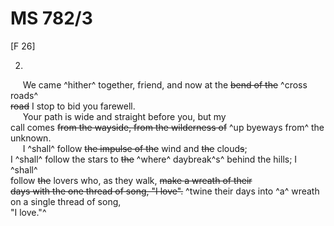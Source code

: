 # MS 782/3

[F 26]

2.

&nbsp;&nbsp;&nbsp;&nbsp;&nbsp;We came ^hither^ together, friend, and now at the ~~bend of the~~ ^cross roads^ \
~~road~~ I stop to bid you farewell. \
&nbsp;&nbsp;&nbsp;&nbsp;&nbsp;Your path is wide and straight before you, but my \
call comes ~~from the wayside, from the wilderness of~~ ^up byeways from^ the \
unknown. \
&nbsp;&nbsp;&nbsp;&nbsp;&nbsp;I ^shall^ follow ~~the impulse of the~~ wind and ~~the~~ cloud~~s~~; \
I ^shall^ follow the stars to ~~the~~ ^where^ daybreak^s^ behind the hills; I ^shall^ \
follow ~~the~~ lovers who, as they walk, ~~make a wreath of their \
days with the one thread of song, "I love".~~ 
^twine their days into ^a^ wreath on a single thread of song, \
"I love."^

